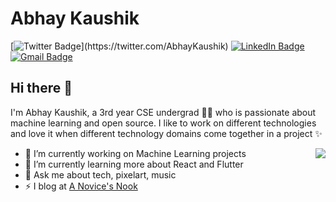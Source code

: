 
# Abhay Kaushik  

[![Twitter Badge](https://img.shields.io/twitter/url?labelColor=blue&color=blue&label=%40Abhay_Kaushik_&logo=twitter&style=for-the-badge&url=https%3A%2F%2Ftwitter.com%2FAbhay_Kaushik_)](https://twitter.com/AbhayKaushik) [![LinkedIn Badge](https://img.shields.io/badge/-grey?logo=linkedin&style=for-the-badge&&labelColor=754ad3&color=754ad3&label=abhay-kaushik)](https://www.linkedin.com/in/abhay-kaushik/) [![Gmail Badge](https://img.shields.io/badge/-grey?logo=gmail&style=for-the-badge&labelColor=orange&color=orange&label=abhay.gyanbharati%40gmail.com)](mailto:abhaygyanbharati@gmail.com)

## Hi there 👋 

<!--
**AbhayKaushik/AbhayKaushik** is a ✨ _special_ ✨ repository because its `README.md` (this file) appears on your GitHub profile.

Here are some ideas to get you started:

- 🔭 I’m currently working on ...
- 🌱 I’m currently learning ...
- 👯 I’m looking to collaborate on ...
- 🤔 I’m looking for help with ...
- 💬 Ask me about ...
- 📫 How to reach me: ...
- 😄 Pronouns: ...
- ⚡ Fun fact: ...
-->

I'm Abhay Kaushik, a 3rd year CSE undergrad :man_technologist: who is passionate about machine learning and open source. 
I like to work on different technologies and love it when different technology domains come together in a project ✨

<img align="right" src="http://www.piskelapp.com/static/resources/github_octocat.gif">

- 🔭 I’m currently working on Machine Learning projects
- 🌱 I’m currently learning more about React and Flutter
- 💬 Ask me about tech, pixelart, music
- ⚡ I blog at [A Novice's Nook](https://abhaykaushik.github.io)
